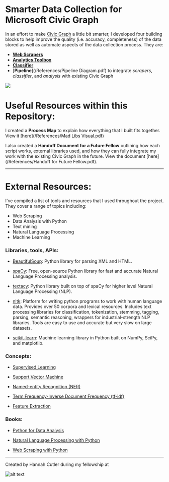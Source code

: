 # Smarter Data Collection for Microsoft Civic Graph

In an effort to make [Civic Graph](http://civicgraph.io) a little bit smarter, I developed four building blocks to help improve the quality (i.e. accuracy, completeness) of the data stored as well as automate aspects of the data collection process. They are:

* [__Web Scrapers__](/Scrapers)
* [__Analytics Toolbox__](/Analysis)
* [__Classifier__](/Classifier)
* [__Pipeline__](/References/Pipeline Diagram.pdf) to integrate *scrapers*, *classifier*, and *analysis* with existing Civic Graph

![](blocks.png)



# Useful Resources within this Repository:

I created a __Process Map__ to explain how everything that I built fits together. View it [here](/References/Mad Libs Visual.pdf)

I also created a __Handoff Document for a Future Fellow__ outlining how each script works, external libraries used, and how they can fully integrate my work with the existing Civic Graph in the future. View the document [here](/References/Handoff for Future Fellow.pdf).


----



# External Resources:

I've compiled a list of tools and resources that I used throughout the project. They cover a range of topics including:

* Web Scraping
* Data Analysis with Python
* Text mining
* Natural Language Processing
* Machine Learning


### __Libraries, tools, APIs:__

* [BeautifulSoup](https://www.crummy.com/software/BeautifulSoup/bs4/doc/): Python library for parsing XML and HTML.

* [spaCy](https://spacy.io/): Free, open-source Python library for fast and accurate Natural Language Processing analysis.

* [textacy](https://github.com/chartbeat-labs/textacy): Python library built on top of spaCy for higher level Natural Language Processing (NLP).

* [nltk](http://www.nltk.org/): Platform for writing python programs to work with human language data.  Provides over 50 corpora and lexical resources. Includes text processing libraries for classification, tokenization, stemming, tagging, parsing, semantic reasoning, wrappers for industrial-strength NLP libraries.  Tools are easy to use and accurate but very slow on large datasets.

* [scikit-learn](http://scikit-learn.org/stable/): Machine learning library in Python built on NumPy, SciPy, and matplotlib.



### __Concepts:__

* [Supervised Learning](https://en.wikipedia.org/wiki/Supervised_learning)

* [Support Vector Machine](https://en.wikipedia.org/wiki/Support_vector_machine)

* [Named-entity Recognition (NER)](https://en.wikipedia.org/wiki/Named-entity_recognition)

* [Term Frequency-Inverse Document Frequency (tf-idf)](https://en.wikipedia.org/wiki/Tf%E2%80%93idf)

* [Feature Extraction](https://en.wikipedia.org/wiki/Feature_extraction) 


### __Books:__

* [Python for Data Analysis](https://www.amazon.com/Python-Data-Analysis-Wrangling-IPython/dp/1449319793/ref=pd_sim_14_3?ie=UTF8&dpID=515XdK-YtFL&dpSrc=sims&preST=_AC_UL160_SR122%2C160_&psc=1&refRID=1XKK35B7MX9J9MDRK66H)

* [Natural Language Processing with Python](https://www.amazon.com/Natural-Language-Processing-Python-Bird/dp/0596516495)

* [Web Scraping with Python](https://www.amazon.com/Web-Scraping-Python-Collecting-Modern/dp/1491910291/ref=sr_1_fkmr0_4?s=books&ie=UTF8&qid=1470405642&sr=1-4-fkmr0&keywords=data+alanysis+in+python)




----

Created by Hannah Cutler during my fellowship at

![alt text](https://assets.onestore.ms/cdnfiles/onestorerolling-1607-15000/shell/v3/images/logo/microsoft.png "Logo Title Text 3")
